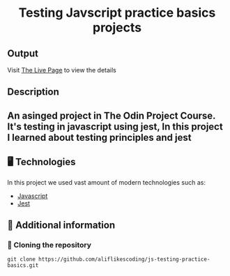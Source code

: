<p align="center">
  <h1 align="center">Testing Javscript practice basics projects</h1>
</p>

## Output

Visit [The Live Page](https://aliflikescoding.github.io/vanilla-calculator/) to view the details

## Description

An asinged project in The Odin Project Course. It's testing in javascript using jest, In this project I learned about testing principles and jest
---
## 🖥️ Technologies

In this project we used vast amount of modern technologies such as:

- [Javascript](https://developer.mozilla.org/en-US/docs/Web/JavaScript)
- [Jest](https://jestjs.io/)

  
## 📖 Additional information


### 🔗 Cloning the repository

```shell
git clone https://github.com/aliflikescoding/js-testing-practice-basics.git
```


